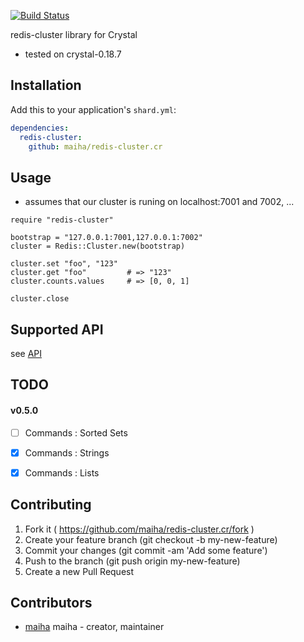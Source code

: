 [![Build Status](https://travis-ci.org/maiha/redis-cluster.cr.svg?branch=master)](https://travis-ci.org/maiha/redis-cluster.cr)

redis-cluster library for Crystal

- tested on crystal-0.18.7


## Installation

Add this to your application's `shard.yml`:

```yaml
dependencies:
  redis-cluster:
    github: maiha/redis-cluster.cr
```


## Usage

- assumes that our cluster is runing on localhost:7001 and 7002, ...

```crystal
require "redis-cluster"

bootstrap = "127.0.0.1:7001,127.0.0.1:7002"
cluster = Redis::Cluster.new(bootstrap)

cluster.set "foo", "123"
cluster.get "foo"         # => "123"
cluster.counts.values     # => [0, 0, 1]

cluster.close
```


## Supported API

see [API](https://github.com/maiha/redis-cluster.cr/blob/master/API.md)


## TODO

#### v0.5.0

- [ ] Commands : Sorted Sets
- [x] Commands : Strings
- [x] Commands : Lists


## Contributing

1. Fork it ( https://github.com/maiha/redis-cluster.cr/fork )
2. Create your feature branch (git checkout -b my-new-feature)
3. Commit your changes (git commit -am 'Add some feature')
4. Push to the branch (git push origin my-new-feature)
5. Create a new Pull Request


## Contributors

- [maiha](https://github.com/maiha) maiha - creator, maintainer
